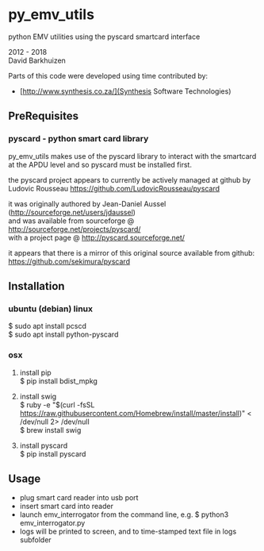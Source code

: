 # py_emv_utils
python EMV utilities using the pyscard smartcard interface  

2012 - 2018  
David Barkhuizen  

Parts of this code were developed using time contributed by:  
- [http://www.synthesis.co.za/](Synthesis Software Technologies)

## PreRequisites

### pyscard - python smart card library

py_emv_utils makes use of the pyscard library to interact with the smartcard at the APDU level
and so pyscard must be installed first.  

the pyscard project appears to currently be actively managed at github by Ludovic Rousseau
https://github.com/LudovicRousseau/pyscard  

it was originally authored by Jean-Daniel Aussel (http://sourceforge.net/users/jdaussel)  
and was available from sourceforge @ http://sourceforge.net/projects/pyscard/  
with a project page @ http://pyscard.sourceforge.net/  

it appears that there is a mirror of this original source available from github:  
https://github.com/sekimura/pyscard  

## Installation

### ubuntu (debian) linux

$ sudo apt install pcscd  
$ sudo apt install python-pyscard  

### osx

1. install pip  
$ pip install bdist_mpkg  

2. install swig  
$ ruby -e "$(curl -fsSL https://raw.githubusercontent.com/Homebrew/install/master/install)" < /dev/null 2> /dev/null  
$ brew install swig  

3. install pyscard  
$ pip install pyscard  


## Usage

- plug smart card reader into usb port
- insert smart card into reader
- launch emv_interrogator from the command line, e.g.
    $ python3 emv_interrogator.py
- logs will be printed to screen, and to time-stamped text file in logs subfolder